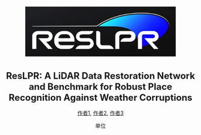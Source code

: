 <p align="center">
  <img src="./docs/figs/ResLPR_logo.png" alt="Project Logo" width="400"/>
</p>

<h1 align="center" style="font-size: 24px;">ResLPR: A LiDAR Data Restoration Network and Benchmark for
Robust Place Recognition Against Weather Corruptions</h1>

<p align="center">
  <a href="https://github.com/author1_github_profile">作者1</a>,
  <a href="https://github.com/author2_github_profile">作者2</a>,
  <a href="https://github.com/author3_github_profile">作者3</a>
</p>

<p align="center">单位</p>
